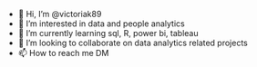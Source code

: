 - 👋 Hi, I’m @victoriak89
- 👀 I’m interested in data and people analytics
- 🌱 I’m currently learning sql, R, power bi, tableau
- 💞️ I’m looking to collaborate on data analytics related projects 
- 📫 How to reach me DM

<!---
victoriak89/victoriak89 is a ✨ special ✨ repository because its `README.md` (this file) appears on your GitHub profile.
You can click the Preview link to take a look at your changes.
--->
